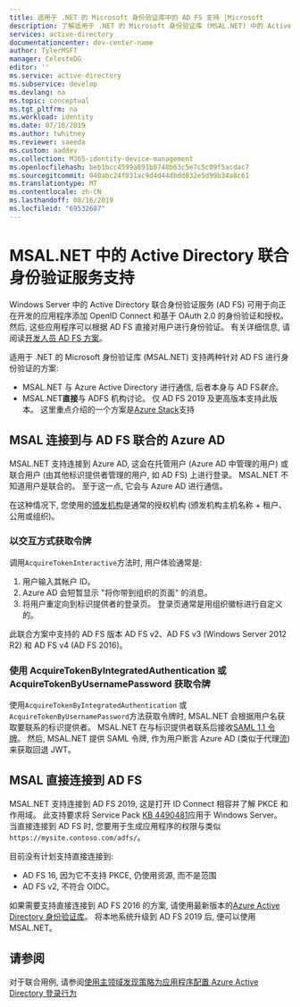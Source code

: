 ```yaml
---
title: 适用于 .NET 的 Microsoft 身份验证库中的 AD FS 支持 |Microsoft
description: 了解适用于 .NET 的 Microsoft 身份验证库 (MSAL.NET) 中的 Active Directory 联合身份验证服务 (AD FS) 支持。
services: active-directory
documentationcenter: dev-center-name
author: TylerMSFT
manager: CelesteDG
editor: ''
ms.service: active-directory
ms.subservice: develop
ms.devlang: na
ms.topic: conceptual
ms.tgt_pltfrm: na
ms.workload: identity
ms.date: 07/16/2019
ms.author: twhitney
ms.reviewer: saeeda
ms.custom: aaddev
ms.collection: M365-identity-device-management
ms.openlocfilehash: beb1bcc4599a891b8748b63c5e7c5c09f5acdac7
ms.sourcegitcommit: 040abc24f031ac9d4d44dbdd832e5d99b34a8c61
ms.translationtype: MT
ms.contentlocale: zh-CN
ms.lasthandoff: 08/16/2019
ms.locfileid: "69532687"
---
```

# <a name="active-directory-federation-services-support-in-msalnet"></a>MSAL.NET 中的 Active Directory 联合身份验证服务支持
Windows Server 中的 Active Directory 联合身份验证服务 (AD FS) 可用于向正在开发的应用程序添加 OpenID Connect 和基于 OAuth 2.0 的身份验证和授权。 然后, 这些应用程序可以根据 AD FS 直接对用户进行身份验证。 有关详细信息, 请阅读[开发人员 AD FS 方案](/windows-server/identity/ad-fs/overview/ad-fs-scenarios-for-developers)。

适用于 .NET 的 Microsoft 身份验证库 (MSAL.NET) 支持两种针对 AD FS 进行身份验证的方案:

- MSAL.NET 与 Azure Active Directory 进行通信, 后者本身与 AD FS*联合*。
- MSAL.NET**直接**与 ADFS 机构讨论。 仅 AD FS 2019 及更高版本支持此版本。 这里重点介绍的一个方案是[Azure Stack](https://azure.microsoft.com/overview/azure-stack/)支持


## <a name="msal-connects-to-azure-ad-which-is-federated-with-ad-fs"></a>MSAL 连接到与 AD FS 联合的 Azure AD
MSAL.NET 支持连接到 Azure AD, 这会在托管用户 (Azure AD 中管理的用户) 或联合用户 (由其他标识提供者管理的用户, 如 AD FS) 上进行登录。 MSAL.NET 不知道用户是联合的。 至于这一点, 它会与 Azure AD 进行通信。

在这种情况下, 您使用的[颁发机构](msal-client-application-configuration.md#authority)是通常的授权机构 (颁发机构主机名称 + 租户、公用或组织)。

### <a name="acquiring-a-token-interactively"></a>以交互方式获取令牌
调用`AcquireTokenInteractive`方法时, 用户体验通常是:

1. 用户输入其帐户 ID。
2. Azure AD 会短暂显示 "将你带到组织的页面" 的消息。
3. 将用户重定向到标识提供者的登录页。 登录页通常是用组织徽标进行自定义的。

此联合方案中支持的 AD FS 版本 AD FS v2、AD FS v3 (Windows Server 2012 R2) 和 AD FS v4 (AD FS 2016)。

### <a name="acquiring-a-token-using-acquiretokenbyintegratedauthentication-or-acquiretokenbyusernamepassword"></a>使用 AcquireTokenByIntegratedAuthentication 或 AcquireTokenByUsernamePassword 获取令牌
使用`AcquireTokenByIntegratedAuthentication` 或`AcquireTokenByUsernamePassword`方法获取令牌时, MSAL.NET 会根据用户名获取要联系的标识提供者。  MSAL.NET 在与标识提供者联系后接收[SAML 1.1 令牌](reference-saml-tokens.md)。  然后, MSAL.NET 提供 SAML 令牌, 作为用户断言 Azure AD (类似于代理[流](msal-authentication-flows.md#on-behalf-of)) 来获取回退 JWT。

## <a name="msal-connects-directly-to-ad-fs"></a>MSAL 直接连接到 AD FS
MSAL.NET 支持连接到 AD FS 2019, 这是打开 ID Connect 相容并了解 PKCE 和作用域。 此支持要求将 Service Pack [KB 4490481](https://support.microsoft.com/en-us/help/4490481/windows-10-update-kb4490481)应用于 Windows Server。 当直接连接到 AD FS 时, 您要用于生成应用程序的权限与类似`https://mysite.contoso.com/adfs/`。

目前没有计划支持直接连接到:

- AD FS 16, 因为它不支持 PKCE, 仍使用资源, 而不是范围
- AD FS v2, 不符合 OIDC。

 如果需要支持直接连接到 AD FS 2016 的方案, 请使用最新版本的[Azure Active Directory 身份验证库](active-directory-authentication-libraries.md#microsoft-supported-client-libraries)。 将本地系统升级到 AD FS 2019 后, 便可以使用 MSAL.NET。

## <a name="see-also"></a>请参阅

对于联合用例, 请参阅[使用主领域发现策略为应用程序配置 Azure Active Directory 登录行为](https://docs.microsoft.com/azure/active-directory/manage-apps/configure-authentication-for-federated-users-portal)
